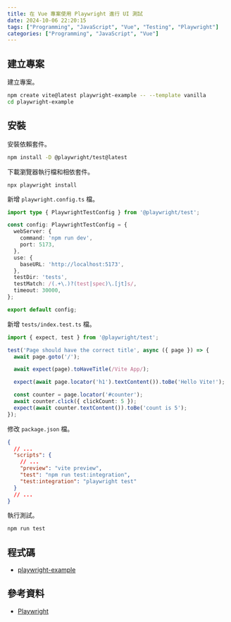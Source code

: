 ```yaml
---
title: 在 Vue 專案使用 Playwright 進行 UI 測試
date: 2024-10-06 22:20:15
tags: ["Programming", "JavaScript", "Vue", "Testing", "Playwright"]
categories: ["Programming", "JavaScript", "Vue"]
---
```


## 建立專案

建立專案。

```bash
npm create vite@latest playwright-example -- --template vanilla
cd playwright-example
```

## 安裝

安裝依賴套件。

```bash
npm install -D @playwright/test@latest
```

下載瀏覽器執行檔和相依套件。

```
npx playwright install
```

新增 `playwright.config.ts` 檔。

```ts
import type { PlaywrightTestConfig } from '@playwright/test';

const config: PlaywrightTestConfig = {
  webServer: {
    command: 'npm run dev',
    port: 5173,
  },
  use: {
    baseURL: 'http://localhost:5173',
  },
  testDir: 'tests',
  testMatch: /(.+\.)?(test|spec)\.[jt]s/,
  timeout: 30000,
};

export default config;
```

新增 `tests/index.test.ts` 檔。

```ts
import { expect, test } from '@playwright/test';

test('Page should have the correct title', async ({ page }) => {
  await page.goto('/');

  await expect(page).toHaveTitle(/Vite App/);

  expect(await page.locator('h1').textContent()).toBe('Hello Vite!');

  const counter = page.locator('#counter');
  await counter.click({ clickCount: 5 });
  expect(await counter.textContent()).toBe('count is 5');
});
```

修改 `package.json` 檔。

```json
{
  // ...
  "scripts": {
    // ...
    "preview": "vite preview",
    "test": "npm run test:integration",
    "test:integration": "playwright test"
  }
  // ...
}
```

執行測試。

```bash
npm run test
```

## 程式碼

- [playwright-example](https://github.com/memochou1993/playwright-example)

## 參考資料

- [Playwright](https://playwright.dev/)
